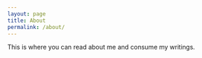 ```yaml
---
layout: page
title: About
permalink: /about/
---
```


This is where you can read about me and consume my writings.